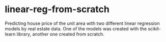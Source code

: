 # linear-reg-from-scratch
Predicting house price of the unit area with two different linear regression models by real estate data. One of the models was created with the scikit-learn library, another one created from scratch.
